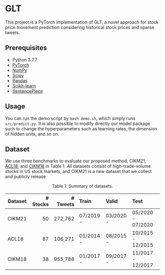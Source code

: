 # GLT
This project is a PyTorch implementation of GLT,
a novel approach for stock price movement prediction 
considering historical stock prices and sparse tweets.

## Prerequisites

- Python 3.7.7
- [PyTorch](https://pytorch.org/)
- [NumPy](https://numpy.org)
- [Scipy](https://scipy.org/)
- [Pandas](https://pandas.pydata.org/)
- [Scikit-learn](https://scikit-learn.org/)
- [SentencePiece](https://github.com/google/sentencepiece)

## Usage

You can run the demo script by `bash demo.sh`, which simply runs `src/predict.py`.
It is also possible to modify directly our model package such to change
the hyperparameters such as learning rates, the dimension of hidden units, and so on.

## Dataset
We use three benchmarks to evaluate our proposed method,
CIKM21, [ACL18](https://www.aclweb.org/anthology/P18-1183.pdf),
and [CIKM18](https://dl.acm.org/doi/pdf/10.1145/3269206.3269290) in Table 1.
All datasets consist of high-trade-volume stocks in US stock markets,
and CIKM21 is a new dataset that we collect and publicly release.

<center>

Table 1:  Summary of datasets.

| Dataset | # Stocks | # Tweets | Train | Valid | Test |
|------| ---:|-----------:|:------|:----|:-----|
| CIKM21 | 50 | 272,762  | 07/2019 - | 03/2020 - | 05/2020 - 07/2020 |
| ACL18  | 87 | 106,271  | 01/2014 - | 08/2015 - | 10/2015 - 12/2015 |
| CIKM18 | 38 | 955,788  | 01/2017 - | 09/2017 - | 11/2017 - 12/2017 |

</center>